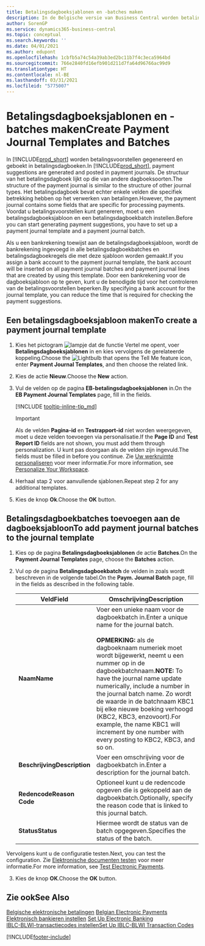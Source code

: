 ```yaml
---
title: Betalingsdagboeksjablonen en -batches maken
description: In de Belgische versie van Business Central worden betalingsvoorstellen gegenereerd en geboekt in betalingsdagboeken. De structuur van het betalingsdagboek lijkt op die van andere dagboeksoorten.
author: SorenGP
ms.service: dynamics365-business-central
ms.topic: conceptual
ms.search.keywords: ''
ms.date: 04/01/2021
ms.author: edupont
ms.openlocfilehash: 1cbfb5a74c54a39ab3ed2bc11b7f4c3eca5964bd
ms.sourcegitcommit: 766e2840fd16efb901d211d7fa64d96766ac99d9
ms.translationtype: HT
ms.contentlocale: nl-BE
ms.lasthandoff: 03/31/2021
ms.locfileid: "5775007"
---
```

# <a name="create-payment-journal-templates-and-batches"></a><span data-ttu-id="aa199-104">Betalingsdagboeksjablonen en -batches maken</span><span class="sxs-lookup"><span data-stu-id="aa199-104">Create Payment Journal Templates and Batches</span></span>
<span data-ttu-id="aa199-105">In [!INCLUDE[prod_short](../../includes/prod_short.md)] worden betalingsvoorstellen gegenereerd en geboekt in betalingsdagboeken.</span><span class="sxs-lookup"><span data-stu-id="aa199-105">In [!INCLUDE[prod_short](../../includes/prod_short.md)], payment suggestions are generated and posted in payment journals.</span></span> <span data-ttu-id="aa199-106">De structuur van het betalingsdagboek lijkt op die van andere dagboeksoorten.</span><span class="sxs-lookup"><span data-stu-id="aa199-106">The structure of the payment journal is similar to the structure of other journal types.</span></span> <span data-ttu-id="aa199-107">Het betalingsdagboek bevat echter enkele velden die specifiek betrekking hebben op het verwerken van betalingen.</span><span class="sxs-lookup"><span data-stu-id="aa199-107">However, the payment journal contains some fields that are specific for processing payments.</span></span> <span data-ttu-id="aa199-108">Voordat u betalingsvoorstellen kunt genereren, moet u een betalingsdagboeksjabloon en een betalingsdagboekbatch instellen.</span><span class="sxs-lookup"><span data-stu-id="aa199-108">Before you can start generating payment suggestions, you have to set up a payment journal template and a payment journal batch.</span></span>  

<span data-ttu-id="aa199-109">Als u een bankrekening toewijst aan de betalingsdagboeksjabloon, wordt de bankrekening ingevoegd in alle betalingsdagboekbatches en betalingsdagboekregels die met deze sjabloon worden gemaakt.</span><span class="sxs-lookup"><span data-stu-id="aa199-109">If you assign a bank account to the payment journal template, the bank account will be inserted on all payment journal batches and payment journal lines that are created by using this template.</span></span> <span data-ttu-id="aa199-110">Door een bankrekening voor de dagboeksjabloon op te geven, kunt u de benodigde tijd voor het controleren van de betalingsvoorstellen beperken.</span><span class="sxs-lookup"><span data-stu-id="aa199-110">By specifying a bank account for the journal template, you can reduce the time that is required for checking the payment suggestions.</span></span>  

## <a name="to-create-a-payment-journal-template"></a><span data-ttu-id="aa199-111">Een betalingsdagboeksjabloon maken</span><span class="sxs-lookup"><span data-stu-id="aa199-111">To create a payment journal template</span></span>  

1. <span data-ttu-id="aa199-112">Kies het pictogram ![lampje dat de functie Vertel me opent](../../media/ui-search/search_small.png "Vertel me wat u wilt doen"), voer **Betalingsdagboeksjablonen** in en kies vervolgens de gerelateerde koppeling.</span><span class="sxs-lookup"><span data-stu-id="aa199-112">Choose the ![Lightbulb that opens the Tell Me feature](../../media/ui-search/search_small.png "Tell me what you want to do") icon, enter **Payment Journal Templates**, and then choose the related link.</span></span>  
2. <span data-ttu-id="aa199-113">Kies de actie **Nieuw**.</span><span class="sxs-lookup"><span data-stu-id="aa199-113">Choose the **New** action.</span></span>  
3. <span data-ttu-id="aa199-114">Vul de velden op de pagina **EB-betalingsdagboeksjablonen** in.</span><span class="sxs-lookup"><span data-stu-id="aa199-114">On the **EB Payment Journal Templates** page, fill in the fields.</span></span>  

    [!INCLUDE [tooltip-inline-tip_md](../../includes/tooltip-inline-tip_md.md)]

    > [!IMPORTANT]
    > <span data-ttu-id="aa199-115">Als de velden **Pagina-id** en **Testrapport-id** niet worden weergegeven, moet u deze velden toevoegen via personalisatie.</span><span class="sxs-lookup"><span data-stu-id="aa199-115">If the **Page ID** and **Test Report ID** fields are not shown, you must add them through personalization.</span></span> <span data-ttu-id="aa199-116">U kunt pas doorgaan als de velden zijn ingevuld.</span><span class="sxs-lookup"><span data-stu-id="aa199-116">The fields must be filled in before you continue.</span></span> <span data-ttu-id="aa199-117">Zie [Uw werkruimte personaliseren](../../ui-personalization-user.md) voor meer informatie.</span><span class="sxs-lookup"><span data-stu-id="aa199-117">For more information, see [Personalize Your Workspace](../../ui-personalization-user.md).</span></span>
4. <span data-ttu-id="aa199-118">Herhaal stap 2 voor aanvullende sjablonen.</span><span class="sxs-lookup"><span data-stu-id="aa199-118">Repeat step 2 for any additional templates.</span></span>

5. <span data-ttu-id="aa199-119">Kies de knop **Ok**.</span><span class="sxs-lookup"><span data-stu-id="aa199-119">Choose the **OK** button.</span></span>  

## <a name="to-add-payment-journal-batches-to-the-journal-template"></a><span data-ttu-id="aa199-120">Betalingsdagboekbatches toevoegen aan de dagboeksjabloon</span><span class="sxs-lookup"><span data-stu-id="aa199-120">To add payment journal batches to the journal template</span></span>  

1.  <span data-ttu-id="aa199-121">Kies op de pagina **Betalingsdagboeksjablonen** de actie **Batches**.</span><span class="sxs-lookup"><span data-stu-id="aa199-121">On the **Payment Journal Templates** page, choose the **Batches** action.</span></span>  
2.  <span data-ttu-id="aa199-122">Vul op de pagina **Betalingsdagboekbatch** de velden in zoals wordt beschreven in de volgende tabel.</span><span class="sxs-lookup"><span data-stu-id="aa199-122">On the **Paym. Journal Batch** page, fill in the fields as described in the following table.</span></span>  

    |<span data-ttu-id="aa199-123">Veld</span><span class="sxs-lookup"><span data-stu-id="aa199-123">Field</span></span>|<span data-ttu-id="aa199-124">Omschrijving</span><span class="sxs-lookup"><span data-stu-id="aa199-124">Description</span></span>|  
    |---------------------------------|---------------------------------------|  
    |<span data-ttu-id="aa199-125">**Naam**</span><span class="sxs-lookup"><span data-stu-id="aa199-125">**Name**</span></span>|<span data-ttu-id="aa199-126">Voer een unieke naam voor de dagboekbatch in.</span><span class="sxs-lookup"><span data-stu-id="aa199-126">Enter a unique name for the journal batch.</span></span><br /><br /> <span data-ttu-id="aa199-127">**OPMERKING:** als de dagboeknaam numeriek moet wordt bijgewerkt, neemt u een nummer op in de dagboekbatchnaam.</span><span class="sxs-lookup"><span data-stu-id="aa199-127">**NOTE:** To have the journal name update numerically, include a number in the journal batch name.</span></span> <span data-ttu-id="aa199-128">Zo wordt de waarde in de batchnaam KBC1 bij elke nieuwe boeking verhoogd (KBC2, KBC3, enzovoort).</span><span class="sxs-lookup"><span data-stu-id="aa199-128">For example, the name KBC1 will increment by one number with every posting to KBC2, KBC3, and so on.</span></span>|  
    |<span data-ttu-id="aa199-129">**Beschrijving**</span><span class="sxs-lookup"><span data-stu-id="aa199-129">**Description**</span></span>|<span data-ttu-id="aa199-130">Voer een omschrijving voor de dagboekbatch in.</span><span class="sxs-lookup"><span data-stu-id="aa199-130">Enter a description for the journal batch.</span></span>|  
    |<span data-ttu-id="aa199-131">**Redencode**</span><span class="sxs-lookup"><span data-stu-id="aa199-131">**Reason Code**</span></span>|<span data-ttu-id="aa199-132">Optioneel kunt u de redencode opgeven die is gekoppeld aan de dagboekbatch.</span><span class="sxs-lookup"><span data-stu-id="aa199-132">Optionally, specify the reason code that is linked to this journal batch.</span></span>|  
    |<span data-ttu-id="aa199-133">**Status**</span><span class="sxs-lookup"><span data-stu-id="aa199-133">**Status**</span></span>|<span data-ttu-id="aa199-134">Hiermee wordt de status van de batch opgegeven.</span><span class="sxs-lookup"><span data-stu-id="aa199-134">Specifies the status of the batch.</span></span>|

<span data-ttu-id="aa199-135">Vervolgens kunt u de configuratie testen.</span><span class="sxs-lookup"><span data-stu-id="aa199-135">Next, you can test the configuration.</span></span> <span data-ttu-id="aa199-136">Zie [Elektronische documenten testen](how-to-test-electronic-payments.md) voor meer informatie.</span><span class="sxs-lookup"><span data-stu-id="aa199-136">For more information, see [Test Electronic Payments](how-to-test-electronic-payments.md).</span></span>  

3.  <span data-ttu-id="aa199-137">Kies de knop **OK**.</span><span class="sxs-lookup"><span data-stu-id="aa199-137">Choose the **OK** button.</span></span>  

## <a name="see-also"></a><span data-ttu-id="aa199-138">Zie ook</span><span class="sxs-lookup"><span data-stu-id="aa199-138">See Also</span></span>  
 <span data-ttu-id="aa199-139">[Belgische elektronische betalingen](belgian-electronic-payments.md) </span><span class="sxs-lookup"><span data-stu-id="aa199-139">[Belgian Electronic Payments](belgian-electronic-payments.md) </span></span>  
 <span data-ttu-id="aa199-140">[Elektronisch bankieren instellen](how-to-set-up-electronic-banking.md) </span><span class="sxs-lookup"><span data-stu-id="aa199-140">[Set Up Electronic Banking](how-to-set-up-electronic-banking.md) </span></span>  
 [<span data-ttu-id="aa199-141">IBLC-BLWI-transactiecodes instellen</span><span class="sxs-lookup"><span data-stu-id="aa199-141">Set Up IBLC-BLWI Transaction Codes</span></span>](how-to-set-up-iblc-blwi-transaction-codes.md)


[!INCLUDE[footer-include](../../includes/footer-banner.md)]